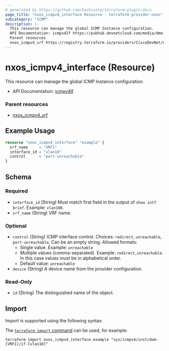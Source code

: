 ```yaml
---
# generated by https://github.com/hashicorp/terraform-plugin-docs
page_title: "nxos_icmpv4_interface Resource - terraform-provider-nxos"
subcategory: "ICMP"
description: |-
  This resource can manage the global ICMP Instance configuration.
  API Documentation: icmpv4If https://pubhub.devnetcloud.com/media/dme-docs-10-2-2/docs/Routing%20and%20Forwarding/icmpv4:If/
  Parent resources
  nxos_icmpv4_vrf https://registry.terraform.io/providers/CiscoDevNet/nxos/latest/docs/resources/icmpv4_vrf
---
```


# nxos_icmpv4_interface (Resource)

This resource can manage the global ICMP Instance configuration.

- API Documentation: [icmpv4If](https://pubhub.devnetcloud.com/media/dme-docs-10-2-2/docs/Routing%20and%20Forwarding/icmpv4:If/)

### Parent resources

- [nxos_icmpv4_vrf](https://registry.terraform.io/providers/CiscoDevNet/nxos/latest/docs/resources/icmpv4_vrf)

## Example Usage

```terraform
resource "nxos_icmpv4_interface" "example" {
  vrf_name     = "VRF1"
  interface_id = "vlan10"
  control      = "port-unreachable"
}
```

<!-- schema generated by tfplugindocs -->
## Schema

### Required

- `interface_id` (String) Must match first field in the output of `show intf brief`. Example: `vlan100`.
- `vrf_name` (String) VRF name.

### Optional

- `control` (String) ICMP interface control. Choices: `redirect`, `unreachable`, `port-unreachable`. Can be an empty string. Allowed formats:
  - Single value. Example: `unreachable`
  - Multiple values (comma-separated). Example: `redirect,unreachable`. In this case values must be in alphabetical order.
  - Default value: `unreachable`
- `device` (String) A device name from the provider configuration.

### Read-Only

- `id` (String) The distinguished name of the object.

## Import

Import is supported using the following syntax:

The [`terraform import` command](https://developer.hashicorp.com/terraform/cli/commands/import) can be used, for example:

```shell
terraform import nxos_icmpv4_interface.example "sys/icmpv4/inst/dom-[VRF1]/if-[vlan10]"
```
